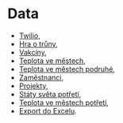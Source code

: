 # Data

* [Twilio](priklad01.md),
* [Hra o trůny](priklad02.md),
* [Vakcíny](priklad03.md),
* [Teplota ve městech](priklad04.md),
* [Teplota ve městech podruhé](priklad05.md),
* [Zaměstnanci](priklad06.md),
* [Projekty](priklad07.md),
* [Státy světa potřetí](priklad08.md),
* [Teplota ve městech potřetí](priklad09.md),
* [Export do Excelu](priklad10.md).
